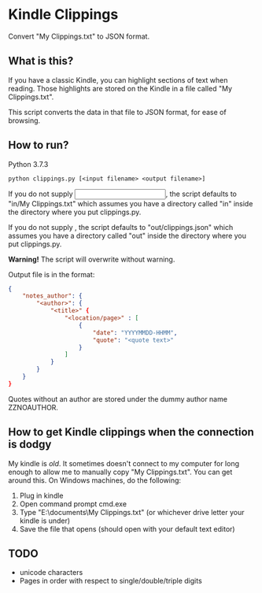 # Kindle Clippings

Convert "My Clippings.txt" to JSON format.

## What is this?
If you have a classic Kindle, you can highlight sections of text when reading. Those highlights are stored on the Kindle in a file called "My Clippings.txt". 

This script converts the data in that file to JSON format, for ease of browsing.

## How to run?

Python 3.7.3

`python clippings.py [<input filename> <output filename>]`

If you do not supply <input filename>, the script defaults to "in/My Clippings.txt" which assumes you have a directory called "in" inside the directory where you put clippings.py.

If you do not supply <output filename>, the script defaults to "out/clippings.json" which assumes you have a directory called "out" inside the directory where you put clippings.py.

**Warning!** The script will overwrite <output filename> without warning.

Output file is in the format:

```json
{
    "notes_author": {
        "<author>": {
            "<title>" {
                "<location/page>" : [
                    {
                        "date": "YYYYMMDD-HHMM",
                        "quote": "<quote text>"
                    }
                ]
            }
        }
    }
}
```

Quotes without an author are stored under the dummy author name ZZNOAUTHOR.

## How to get Kindle clippings when the connection is dodgy

My kindle is *old*. It sometimes doesn't connect to my computer for long enough to allow me to manually copy "My Clippings.txt". You can get around this. On Windows machines, do the following:

1. Plug in kindle
2. Open command prompt cmd.exe
3. Type "E:\documents\My Clippings.txt" (or whichever drive letter your kindle is under)
4. Save the file that opens (should open with your default text editor)

## TODO

+ unicode characters 
+ Pages in order with respect to single/double/triple digits

